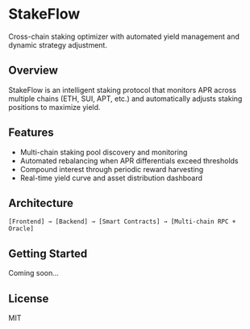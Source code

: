 # StakeFlow

Cross-chain staking optimizer with automated yield management and dynamic strategy adjustment.

## Overview

StakeFlow is an intelligent staking protocol that monitors APR across multiple chains (ETH, SUI, APT, etc.) and automatically adjusts staking positions to maximize yield.

## Features

- Multi-chain staking pool discovery and monitoring
- Automated rebalancing when APR differentials exceed thresholds
- Compound interest through periodic reward harvesting
- Real-time yield curve and asset distribution dashboard

## Architecture

```
[Frontend] → [Backend] → [Smart Contracts] → [Multi-chain RPC + Oracle]
```

## Getting Started

Coming soon...

## License

MIT

